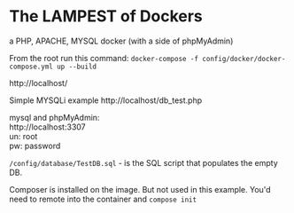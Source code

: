 
The LAMPEST of Dockers
====================  
a PHP, APACHE, MYSQL docker (with a side of phpMyAdmin)


From the root run this command:
`docker-compose -f config/docker/docker-compose.yml up --build`




http://localhost/

Simple MYSQLi example
http://localhost/db_test.php  

mysql and phpMyAdmin:  
http://localhost:3307   
un: root  
pw: password  



`/config/database/TestDB.sql` - is the SQL script that populates the empty DB.


Composer is installed on the image. But not used in this example. You'd need to remote into the container and `compose init`
